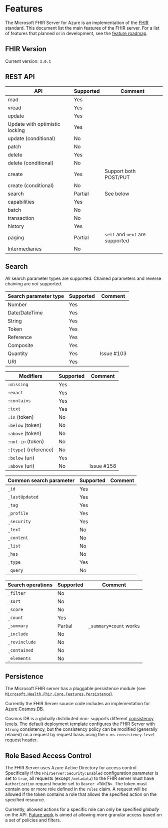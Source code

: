 # Features
The Microsoft FHIR Server for Azure is an implementation of the [FHIR](https://hl7.org/fhir) standard. This document list the main features of the FHIR server. For a list of features that planned or in development, see the [feature roadmap](Roadmap.md).

## FHIR Version
Current version: `3.0.1`

## REST API

| API                            | Supported | Comment | 
|--------------------------------|-----------|---------|
| read                           | Yes       |         |
| vread	                         | Yes       |         |
| update	                     | Yes       |         |
| Update with optimistic locking | Yes	     |         |
| update (conditional)	         | No        |	       |
| patch                          | No        |         |	
| delete                         | Yes       |         |
| delete (conditional)           | No        |         |	
| create                         | Yes       | Support both POST/PUT |
| create (conditional)           | No        |         |
| search                         | Partial   | See below |
| capabilities                   | Yes       |         | 
| batch                          | No        |         |
| transaction                    | No        |         |
| history                        | Yes       |         |
| paging                         | Partial   | `self` and `next` are supported |
| Intermediaries                 | No        |         |


## Search

All search parameter types are supported. Chained parameters and reverse chaining are *not* supported. 

| Search parameter type	| Supported	| Comment |
|-----------------------|-----------|---------|
| Number	            | Yes	    |         |
| Date/DateTime	        | Yes	    |         |
| String	            | Yes	    |         |
| Token	                | Yes       |         |	
| Reference	            | Yes       |         |	
| Composite	            | Yes	    |         |
| Quantity	            | Yes	    | Issue #103 |
| URI	                | Yes	    |         |


| Modifiers             | Supported	| Comment |
|-----------------------|-----------|---------|
|`:missing`             | Yes	    |         |
|`:exact`               | Yes       |         |
|`:contains`            | Yes       |         |
|`:text`                | Yes       |         |	
|`:in` (token)          | No        |         |
|`:below` (token)       | No        |         |
|`:above` (token)       | No        |         |
|`:not-in` (token)      | No        |         |
|`:[type]` (reference)  | No        |         |
|`:below` (uri)         | Yes       |         |
|`:above` (uri)         | No        | Issue #158 |

| Common search parameter | Supported | Comment |
|-------------------------| ----------|---------|
| `_id`                   | Yes       |         |	
| `_lastUpdated`          | Yes       |         |
| `_tag`                  | Yes       |         |
| `_profile`              | Yes       |         |
| `_security`             | Yes       |         |
| `_text`                 | No        |         |
| `_content`              | No        |         |
| `_list`                 | No        |         |
| `_has`                  | No        |         |
| `_type`                 | Yes       |         |
| `_query`                | No        |         |

| Search operations       | Supported | Comment |
|-------------------------|-----------|---------|
| `_filter`               | No        |         |
| `_sort`                 | No        |         |	
| `_score`                | No        |         |
| `_count`                | Yes       |         |
| `_summary`              | Partial   | `_summary=count` works |	
| `_include`              | No        |         |
| `_revinclude`           | No        |         |
| `_contained`            | No        |         |
| `_elements`             | No        |         |

## Persistence
The Microsoft FHIR server has a pluggable persistence module (see [`Microsoft.Health.Fhir.Core.Features.Persistence`](../src/Microsoft.Health.Fhir.Core/Features/Persistence)). 

Currently the FHIR Server source code includes an implementation for [Azure Cosmos DB](https://docs.microsoft.com/en-us/azure/cosmos-db/). 

Cosmos DB is a globally distributed non-  supports different [consistency levels](https://docs.microsoft.com/en-us/azure/cosmos-db/consistency-levels). The default deployment template configures the FHIR Server with `Strong` consistency, but the consistency policy can be modified (generally relaxed) on a request by request basis using the `x-ms-consistency-level` request header.

## Role Based Access Control 
The FHIR Server uses Azure Active Directory for access control. Specifically if the `FhirServer:Security:Enabled` configuration parameter is set to `true`, all requests (except `/metadata`) to the FHIR server must have `Authorization` request header set to `Bearer <TOKEN>`. The token must contain one or more role defined in the `roles` claim. A request will be allowed if the token contains a role that allows the specified action on the specified resource. 

Currently, allowed actions for a specific role can only be specified *globally* on the API. [Future work](Roadmap.md) is aimed at allowing more granular access based on a set of policies and filters.  
